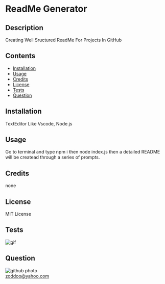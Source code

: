 
# ReadMe Generator

## Description

Creating Well Sructured ReadMe For Projects In GitHub

## Contents

* [Installation](#installation)
* [Usage](#usage)
* [Credits](#credits)
* [License](#license)
* [Tests](#tests)
* [Question](#question)
                 
## Installation

TextEditor Like Vscode, Node.js
                
## Usage

Go to terminal and type npm i then node index.js then a detailed README will be createad through a series of prompts.

## Credits
 
none 

## License

MIT License 
                
## Tests

![gif](https://media.giphy.com/media/UQlfYQugD7rmccwlv9/giphy.gif )
                
## Question

![github photo](https://avatars2.githubusercontent.com/u/58055188?v=4)                  
zoddoo@yahoo.com
              